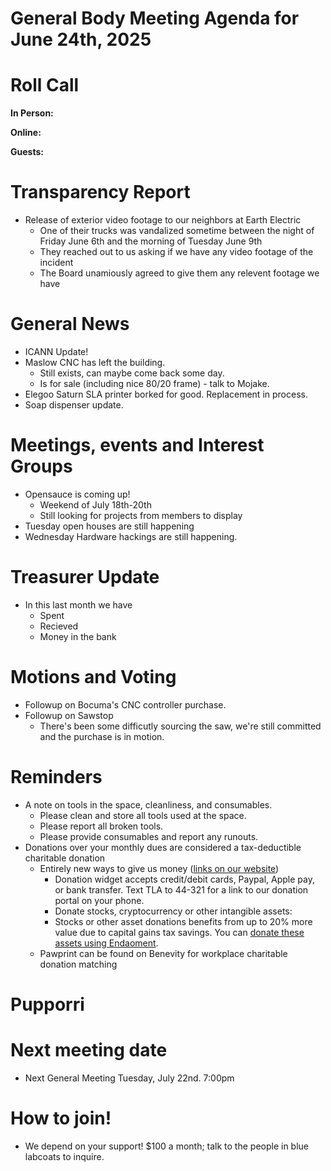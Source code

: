 # General Body Meeting Agenda for June 24th, 2025
# Roll Call
**In Person:**


**Online:**


**Guests:**


# Transparency Report
- Release of exterior video footage to our neighbors at Earth Electric
    - One of their trucks was vandalized sometime between the night of Friday June 6th and the morning of Tuesday June 9th
    - They reached out to us asking if we have any video footage of the incident
    - The Board unamiously agreed to give them any relevent footage we have

# General News
- ICANN Update!
- Maslow CNC has left the building.
  - Still exists, can maybe come back some day.
  - Is for sale (including nice 80/20 frame) - talk to Mojake. 
- Elegoo Saturn SLA printer borked for good. Replacement in process. 
- Soap dispenser update. 

# Meetings, events and Interest Groups
- Opensauce is coming up!
    - Weekend of July 18th-20th
    - Still looking for projects from members to display 
- Tuesday open houses are still happening
- Wednesday Hardware hackings are still happening. 

# Treasurer Update
- In this last month we have
    - Spent 
    - Recieved
    - Money in the bank

# Motions and Voting
- Followup on Bocuma's CNC controller purchase. 
- Followup on Sawstop
  - There's been some difficutly sourcing the saw, we're still committed and the purchase is in motion. 

# Reminders
- A note on tools in the space, cleanliness, and consumables.
  - Please clean and store all tools used at the space.
  - Please report all broken tools.
  - Please provide consumables and report any runouts. 
- Donations over your monthly dues are considered a tax-deductible charitable donation
  - Entirely new ways to give us money ([links on our website](https://pawprintprototyping.org/pages/donate/))
    - Donation widget accepts credit/debit cards, Paypal, Apple pay, or bank transfer.  Text TLA to 44-321 for a link to our donation portal on your phone.
    - Donate stocks, cryptocurrency or other intangible assets:
    - Stocks or other asset donations benefits from up to 20% more value due to capital gains tax savings. You can [donate these assets using Endaoment](https://app.endaoment.org/orgs/84-4428024).
  - Pawprint can be found on Benevity for workplace charitable donation matching

# Pupporri 


# Next meeting date
- Next General Meeting Tuesday, July 22nd. 7:00pm

# How to join! 
- We depend on your support! $100 a month; talk to the people in blue labcoats to inquire. 
